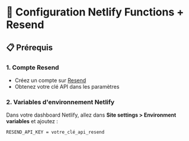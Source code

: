 # 🚀 Configuration Netlify Functions + Resend

## 📋 Prérequis

### 1. Compte Resend
- Créez un compte sur [Resend](https://resend.com)
- Obtenez votre clé API dans les paramètres

### 2. Variables d'environnement Netlify
Dans votre dashboard Netlify, allez dans **Site settings > Environment variables** et ajoutez :

```
RESEND_API_KEY = votre_clé_api_resend
```